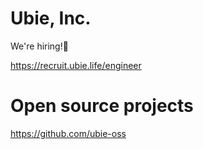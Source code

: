 # Ubie, Inc.

We're hiring!🙌

https://recruit.ubie.life/engineer

# Open source projects

https://github.com/ubie-oss
